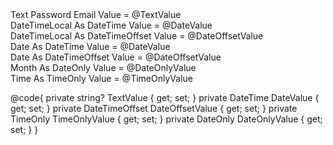 ﻿<div class="input-group mb-4">
    <span class="input-group-text">Text</span>
    <BSInput InputType="InputType.Text" @bind-Value="TextValue" ValidateOnInput="true"/>
    <span class="input-group-text">Password</span>
    <BSInput InputType="InputType.Password" @bind-Value="TextValue"/>
    <span class="input-group-text">Email</span>
    <BSInput InputType="InputType.Email" @bind-Value="TextValue"/>
    <span class="input-group-text">Value = @TextValue</span>
</div>
<div class="input-group mb-4">
    <span class="input-group-text">DateTimeLocal As DateTime</span>
    <BSInput InputType="InputType.DateTimeLocal" @bind-Value="DateValue"/>
    <span class="input-group-text">Value = @DateValue</span>
</div>
<div class="input-group mb-4">
    <span class="input-group-text">DateTimeLocal As DateTimeOffset</span>
    <BSInput InputType="InputType.DateTimeLocal" @bind-Value="DateOffsetValue"/>
    <span class="input-group-text">Value = @DateOffsetValue</span>
</div>
<div class="input-group mb-4">
    <span class="input-group-text">Date As DateTime</span>
    <BSInput InputType="InputType.Date" @bind-Value="DateValue"/>
    <span class="input-group-text">Value = @DateValue</span>
</div>
<div class="input-group mb-4">
    <span class="input-group-text">Date As DateTimeOffset</span>
    <BSInput InputType="InputType.Date" @bind-Value="DateOffsetValue"/>
    <span class="input-group-text">Value = @DateOffsetValue</span>
</div>
<div class="input-group mb-4">
    <span class="input-group-text">Month As DateOnly</span>
    <BSInput InputType="InputType.Date" @bind-Value="DateOnlyValue"/>
    <span class="input-group-text">Value = @DateOnlyValue</span>
</div>
<div class="input-group mb-4">
    <span class="input-group-text">Time As TimeOnly</span>
    <BSInput InputType="InputType.Time" @bind-Value="TimeOnlyValue"/>
    <span class="input-group-text">Value = @TimeOnlyValue</span>
</div>

@code{
    private string? TextValue { get; set; }
    private DateTime DateValue { get; set; }
    private DateTimeOffset DateOffsetValue { get; set; }
    private TimeOnly TimeOnlyValue { get; set; }
    private DateOnly DateOnlyValue { get; set; }
}